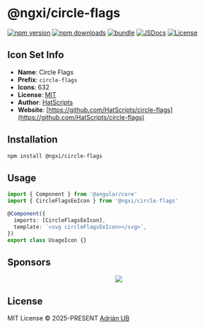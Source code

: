 # @ngxi/circle-flags

[![npm version][npm-version-src]][npm-version-href]
[![npm downloads][npm-downloads-src]][npm-downloads-href]
[![bundle][bundle-src]][bundle-href]
[![JSDocs][jsdocs-src]][jsdocs-href]
[![License][license-src]][license-href]

## Icon Set Info

- **Name**: Circle Flags
- **Prefix**: `circle-flags`
- **Icons**: 632
- **License**: [MIT](https://github.com/HatScripts/circle-flags/blob/gh-pages/LICENSE)
- **Author**: [HatScripts](https://github.com/HatScripts/circle-flags)
- **Website**: [https://github.com/HatScripts/circle-flags](https://github.com/HatScripts/circle-flags)

## Installation

```sh
npm install @ngxi/circle-flags
```

## Usage

```ts
import { Component } from '@angular/core'
import { CircleFlagsEeIcon } from '@ngxi/circle-flags'

@Component({
  imports: [CircleFlagsEeIcon],
  template: `<svg circleFlagsEeIcon></svg>`,
})
export class UsageIcon {}
```

## Sponsors

<p align="center">
  <a href="https://cdn.jsdelivr.net/gh/adrian-ub/static/sponsors.svg">
    <img src='https://cdn.jsdelivr.net/gh/adrian-ub/static/sponsors.svg'/>
  </a>
</p>

## License

MIT License © 2025-PRESENT [Adrián UB](https://github.com/adrian-ub)

<!-- Badges -->

[npm-version-src]: https://img.shields.io/npm/v/@ngxi/circle-flags?style=flat&colorA=080f12&colorB=1fa669
[npm-version-href]: https://npmjs.com/package/@ngxi/circle-flags
[npm-downloads-src]: https://img.shields.io/npm/dm/@ngxi/circle-flags?style=flat&colorA=080f12&colorB=1fa669
[npm-downloads-href]: https://npmjs.com/package/@ngxi/circle-flags
[bundle-src]: https://img.shields.io/bundlephobia/minzip/@ngxi/circle-flags?style=flat&colorA=080f12&colorB=1fa669&label=minzip
[bundle-href]: https://bundlephobia.com/result?p=@ngxi/circle-flags
[license-src]: https://img.shields.io/npm/l/@ngxi/circle-flags?style=flat&colorA=080f12&colorB=1fa669
[license-href]: https://github.com/adrian-ub/ngxi/blob/main/LICENSE
[jsdocs-src]: https://img.shields.io/badge/jsdocs-reference-080f12?style=flat&colorA=080f12&colorB=1fa669
[jsdocs-href]: https://www.jsdocs.io/package/@ngxi/circle-flags
